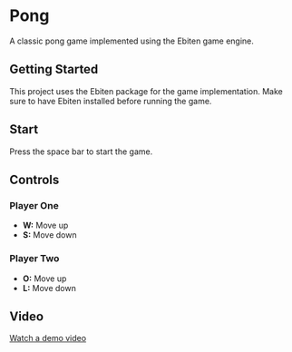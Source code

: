 # Pong

A classic pong game implemented using the Ebiten game engine.

## Getting Started

This project uses the Ebiten package for the game implementation. Make sure to have Ebiten installed before running the game.

## Start

Press the space bar to start the game.

## Controls

### Player One

- **W:** Move up
- **S:** Move down

### Player Two

- **O:** Move up
- **L:** Move down

## Video

[Watch a demo video](https://github.com/Erkanerkisi/pong/assets/22741824/7f05d23b-8db4-40d6-9e18-68d3c9e5996c)

